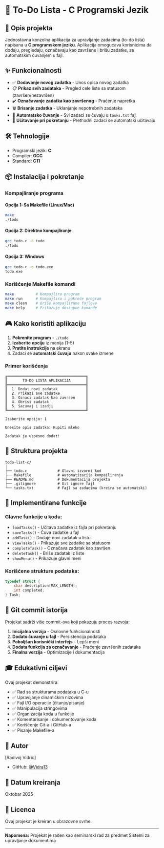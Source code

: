 # 📝 To-Do Lista - C Programski Jezik

## 📖 Opis projekta

Jednostavna konzolna aplikacija za upravljanje zadacima (to-do lista) napisana u **C programskom jeziku**. Aplikacija omogućava korisnicima da dodaju, pregledaju, označavaju kao završene i brišu zadatke, sa automatskim čuvanjem u fajl.

## ✨ Funkcionalnosti

- ✅ **Dodavanje novog zadatka** - Unos opisa novog zadatka
- 📋 **Prikaz svih zadataka** - Pregled cele liste sa statusom (završen/nezavršen)
- ✔️ **Označavanje zadatka kao završenog** - Praćenje napretka
- 🗑️ **Brisanje zadatka** - Uklanjanje nepotrebnih zadataka
- 💾 **Automatsko čuvanje** - Svi zadaci se čuvaju u `tasks.txt` fajl
- 🔄 **Učitavanje pri pokretanju** - Prethodni zadaci se automatski učitavaju

## 🛠️ Tehnologije

- Programski jezik: **C**
- Compiler: **GCC**
- Standard: **C11**

## 📦 Instalacija i pokretanje

### Kompajliranje programa

#### Opcija 1: Sa Makefile (Linux/Mac)
```bash
make
./todo
```

#### Opcija 2: Direktno kompajliranje
```bash
gcc todo.c -o todo
./todo
```

#### Opcija 3: Windows
```bash
gcc todo.c -o todo.exe
todo.exe
```

### Korišćenje Makefile komandi

```bash
make          # Kompajlira program
make run      # Kompajlira i pokreće program
make clean    # Briše kompajlirane fajlove
make help     # Prikazuje dostupne komande
```

## 🎮 Kako koristiti aplikaciju

1. **Pokrenite program** - `./todo`
2. **Izaberite opciju** iz menija (1-5)
3. **Pratite instrukcije** na ekranu
4. Zadaci se **automatski čuvaju** nakon svake izmene

### Primer korišćenja

```
╔════════════════════════════════════╗
║       TO-DO LISTA APLIKACIJA       ║
╠════════════════════════════════════╣
║  1. Dodaj novi zadatak             ║
║  2. Prikazi sve zadatke            ║
║  3. Oznaci zadatak kao zavrsen     ║
║  4. Obrisi zadatak                 ║
║  5. Sacuvaj i izadji               ║
╚════════════════════════════════════╝

Izaberite opciju: 1

Unesite opis zadatka: Kupiti mleko

Zadatak je uspesno dodat!
```

## 📂 Struktura projekta

```
todo-list-c/
│
├── todo.c              # Glavni izvorni kod
├── Makefile            # Automatizacija kompajliranja
├── README.md           # Dokumentacija projekta
├── .gitignore          # Git ignore fajl
└── tasks.txt           # Fajl sa zadacima (kreira se automatski)
```

## 🔧 Implementirane funkcije

### Glavne funkcije u kodu:

- `loadTasks()` - Učitava zadatke iz fajla pri pokretanju
- `saveTasks()` - Čuva zadatke u fajl
- `addTask()` - Dodaje novi zadatak u listu
- `viewTasks()` - Prikazuje sve zadatke sa statusom
- `completeTask()` - Označava zadatak kao završen
- `deleteTask()` - Briše zadatak iz liste
- `showMenu()` - Prikazuje glavni meni

### Korišćene strukture podataka:

```c
typedef struct {
    char description[MAX_LENGTH];
    int completed;
} Task;
```

## 📝 Git commit istorija

Projekat sadrži više commit-ova koji pokazuju proces razvoja:

1. **Inicijalna verzija** - Osnovne funkcionalnosti
2. **Dodato čuvanje u fajl** - Persistencija podataka
3. **Poboljšan korisnički interfejs** - Lepši meni
4. **Dodata funkcija za označavanje** - Praćenje završenih zadataka
5. **Finalna verzija** - Optimizacije i dokumentacija

## 🎓 Edukativni ciljevi

Ovaj projekat demonstrira:

- ✅ Rad sa strukturama podataka u C-u
- ✅ Upravljanje dinamičkim nizovima
- ✅ Fajl I/O operacije (čitanje/pisanje)
- ✅ Manipulacija stringovima
- ✅ Organizacija koda u funkcije
- ✅ Komentarisanje i dokumentovanje koda
- ✅ Korišćenje Git-a i GitHub-a
- ✅ Pisanje Makefile-a

## 👤 Autor

[Radivoj Vidric]
- GitHub: [@Vidra13](https://github.com/Vidra13)

## 📅 Datum kreiranja

Oktobar 2025

## 📄 Licenca

Ovaj projekat je kreiran u obrazovne svrhe.

---

**Napomena:** Projekat je rađen kao seminarski rad za predmet Sistemi za upravljanje dokumentima

